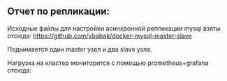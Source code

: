 ## Отчет по репликации:

Исходные файлы для настройки асинхронной репликации mysql взяты отсюда: https://github.com/vbabak/docker-mysql-master-slave

Поднимается один master узел и два slave узла.

Нагрузка на кластер мониторится с помощью prometheus+grafana отсюда: